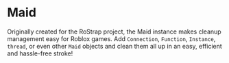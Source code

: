# Maid

Originally created for the RoStrap project, the Maid instance makes cleanup management easy for Roblox games. Add `Connection`, `Function`, `Instance`, `thread`, or even other `Maid` objects and clean them all up in an easy, efficient and hassle-free stroke!
